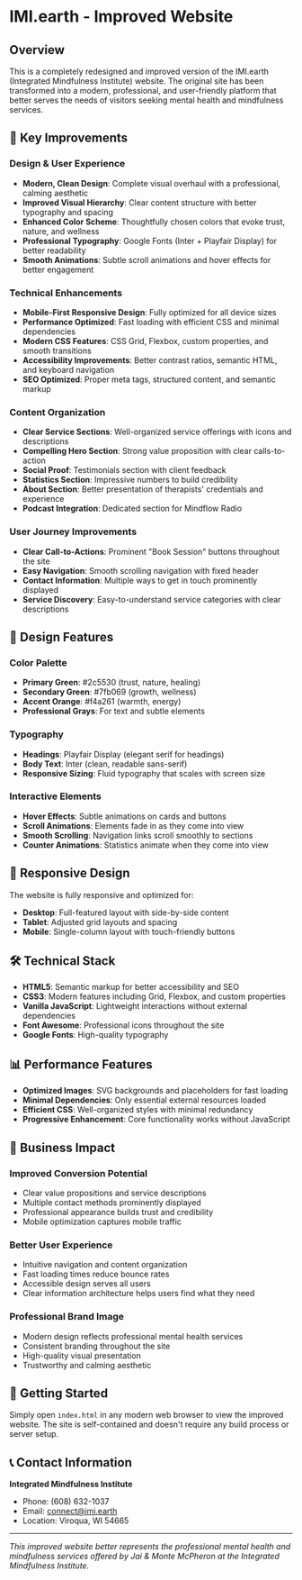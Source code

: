 # IMI.earth - Improved Website

## Overview
This is a completely redesigned and improved version of the IMI.earth (Integrated Mindfulness Institute) website. The original site has been transformed into a modern, professional, and user-friendly platform that better serves the needs of visitors seeking mental health and mindfulness services.

## 🚀 Key Improvements

### Design & User Experience
- **Modern, Clean Design**: Complete visual overhaul with a professional, calming aesthetic
- **Improved Visual Hierarchy**: Clear content structure with better typography and spacing
- **Enhanced Color Scheme**: Thoughtfully chosen colors that evoke trust, nature, and wellness
- **Professional Typography**: Google Fonts (Inter + Playfair Display) for better readability
- **Smooth Animations**: Subtle scroll animations and hover effects for better engagement

### Technical Enhancements
- **Mobile-First Responsive Design**: Fully optimized for all device sizes
- **Performance Optimized**: Fast loading with efficient CSS and minimal dependencies
- **Modern CSS Features**: CSS Grid, Flexbox, custom properties, and smooth transitions
- **Accessibility Improvements**: Better contrast ratios, semantic HTML, and keyboard navigation
- **SEO Optimized**: Proper meta tags, structured content, and semantic markup

### Content Organization
- **Clear Service Sections**: Well-organized service offerings with icons and descriptions
- **Compelling Hero Section**: Strong value proposition with clear calls-to-action
- **Social Proof**: Testimonials section with client feedback
- **Statistics Section**: Impressive numbers to build credibility
- **About Section**: Better presentation of therapists' credentials and experience
- **Podcast Integration**: Dedicated section for Mindflow Radio

### User Journey Improvements
- **Clear Call-to-Actions**: Prominent "Book Session" buttons throughout the site
- **Easy Navigation**: Smooth scrolling navigation with fixed header
- **Contact Information**: Multiple ways to get in touch prominently displayed
- **Service Discovery**: Easy-to-understand service categories with clear descriptions

## 🎨 Design Features

### Color Palette
- **Primary Green**: #2c5530 (trust, nature, healing)
- **Secondary Green**: #7fb069 (growth, wellness)
- **Accent Orange**: #f4a261 (warmth, energy)
- **Professional Grays**: For text and subtle elements

### Typography
- **Headings**: Playfair Display (elegant serif for headings)
- **Body Text**: Inter (clean, readable sans-serif)
- **Responsive Sizing**: Fluid typography that scales with screen size

### Interactive Elements
- **Hover Effects**: Subtle animations on cards and buttons
- **Scroll Animations**: Elements fade in as they come into view
- **Smooth Scrolling**: Navigation links scroll smoothly to sections
- **Counter Animations**: Statistics animate when they come into view

## 📱 Responsive Design

The website is fully responsive and optimized for:
- **Desktop**: Full-featured layout with side-by-side content
- **Tablet**: Adjusted grid layouts and spacing
- **Mobile**: Single-column layout with touch-friendly buttons

## 🛠️ Technical Stack

- **HTML5**: Semantic markup for better accessibility and SEO
- **CSS3**: Modern features including Grid, Flexbox, and custom properties
- **Vanilla JavaScript**: Lightweight interactions without external dependencies
- **Font Awesome**: Professional icons throughout the site
- **Google Fonts**: High-quality typography

## 📊 Performance Features

- **Optimized Images**: SVG backgrounds and placeholders for fast loading
- **Minimal Dependencies**: Only essential external resources loaded
- **Efficient CSS**: Well-organized styles with minimal redundancy
- **Progressive Enhancement**: Core functionality works without JavaScript

## 🎯 Business Impact

### Improved Conversion Potential
- Clear value propositions and service descriptions
- Multiple contact methods prominently displayed
- Professional appearance builds trust and credibility
- Mobile optimization captures mobile traffic

### Better User Experience
- Intuitive navigation and content organization
- Fast loading times reduce bounce rates
- Accessible design serves all users
- Clear information architecture helps users find what they need

### Professional Brand Image
- Modern design reflects professional mental health services
- Consistent branding throughout the site
- High-quality visual presentation
- Trustworthy and calming aesthetic

## 🚀 Getting Started

Simply open `index.html` in any modern web browser to view the improved website. The site is self-contained and doesn't require any build process or server setup.

## 📞 Contact Information

**Integrated Mindfulness Institute**
- Phone: (608) 632-1037
- Email: connect@imi.earth
- Location: Viroqua, WI 54665

---

*This improved website better represents the professional mental health and mindfulness services offered by Jai & Monte McPheron at the Integrated Mindfulness Institute.*